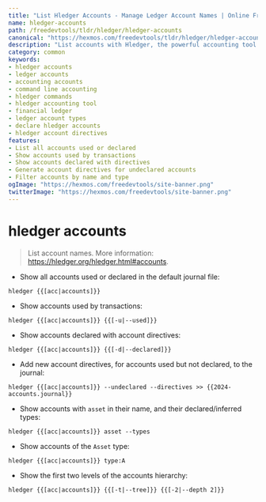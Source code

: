 ```yaml
---
title: "List Hledger Accounts - Manage Ledger Account Names | Online Free DevTools by Hexmos"
name: hledger-accounts
path: /freedevtools/tldr/hledger/hledger-accounts
canonical: "https://hexmos.com/freedevtools/tldr/hledger/hledger-accounts/"
description: "List accounts with Hledger, the powerful accounting tool. Manage account names, filter by type, and generate account directives. Free online tool, no registration required."
category: common
keywords:
- hledger accounts
- ledger accounts
- accounting accounts
- command line accounting
- hledger commands
- hledger accounting tool
- financial ledger
- ledger account types
- declare hledger accounts
- hledger account directives
features:
- List all accounts used or declared
- Show accounts used by transactions
- Show accounts declared with directives
- Generate account directives for undeclared accounts
- Filter accounts by name and type
ogImage: "https://hexmos.com/freedevtools/site-banner.png"
twitterImage: "https://hexmos.com/freedevtools/site-banner.png"
---
```


# hledger accounts

> List account names.
> More information: <https://hledger.org/hledger.html#accounts>.

- Show all accounts used or declared in the default journal file:

`hledger {{[acc|accounts]}}`

- Show accounts used by transactions:

`hledger {{[acc|accounts]}} {{[-u|--used]}}`

- Show accounts declared with account directives:

`hledger {{[acc|accounts]}} {{[-d|--declared]}}`

- Add new account directives, for accounts used but not declared, to the journal:

`hledger {{[acc|accounts]}} --undeclared --directives >> {{2024-accounts.journal}}`

- Show accounts with `asset` in their name, and their declared/inferred types:

`hledger {{[acc|accounts]}} asset --types`

- Show accounts of the `Asset` type:

`hledger {{[acc|accounts]}} type:A`

- Show the first two levels of the accounts hierarchy:

`hledger {{[acc|accounts]}} {{[-t|--tree]}} {{[-2|--depth 2]}}`
